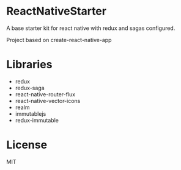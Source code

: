 # ReactNativeStarter
A base starter kit for react native with redux and sagas configured.

Project based on create-react-native-app

# Libraries

- redux
- redux-saga
- react-native-router-flux
- react-native-vector-icons
- realm
- immutablejs 
- redux-immutable

# License
MIT
